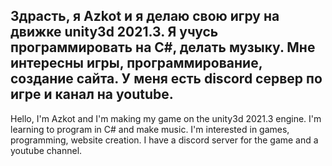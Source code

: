 Здрасть, я Azkot и я делаю свою игру на движке unity3d 2021.3. 
Я учусь программировать на C#, делать музыку. 
Мне интересны игры, программирование, создание сайта.
У меня есть discord сервер по игре и канал на youtube.
--------------------------------------------------------------------
Hello, I'm Azkot and I'm making my game on the unity3d 2021.3 engine.
I'm learning to program in C# and make music.
I'm interested in games, programming, website creation.
I have a discord server for the game and a youtube channel.
